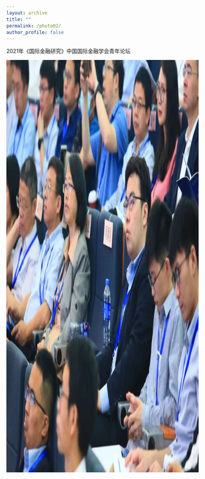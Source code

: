 ```yaml
---
layout: archive
title: ""
permalink: /photo02/
author_profile: false
---
```


2021年《国际金融研究》中国国际金融学会青年论坛

<img src="/images/photo_xiamen.jpg" height="1080" width="720">

